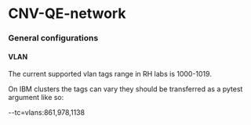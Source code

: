 # CNV-QE-network
### General configurations
#### VLAN
The current supported vlan tags range in RH labs is 1000-1019.

On IBM clusters the tags can vary they should be transferred as a pytest argument like so:

--tc=vlans:861,978,1138
